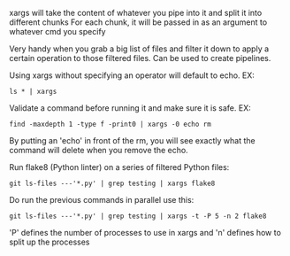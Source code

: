 xargs will take the content of whatever you pipe into it and split it into different chunks
For each chunk, it will be passed in as an argument to whatever cmd you specify

Very handy when you grab a big list of files and filter it down to apply a certain operation to
those filtered files. Can be used to create pipelines.

Using xargs without specifying an operator will default to echo.
EX:
```
ls * | xargs
```
Validate a command before running it and make sure it is safe.
EX:
```
find -maxdepth 1 -type f -print0 | xargs -0 echo rm
```
By putting an 'echo' in front of the rm, you will see exactly what the command will delete
when you remove the echo.

Run flake8 (Python linter) on a series of filtered Python files:
```
git ls-files ---'*.py' | grep testing | xargs flake8
```
Do run the previous commands in parallel use this:
```
git ls-files ---'*.py' | grep testing | xargs -t -P 5 -n 2 flake8
```
'P' defines the number of processes to use in xargs and
'n' defines how to split up the processes

